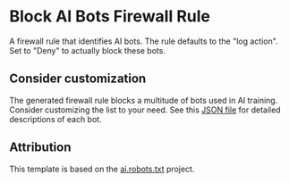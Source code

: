 # Block AI Bots Firewall Rule

A firewall rule that identifies AI bots. The rule defaults to the "log action". Set to "Deny" to actually block these bots.

## Consider customization

The generated firewall rule blocks a multitude of bots used in AI training. Consider customizing the list to your need. See this <a href="https://github.com/ai-robots-txt/ai.robots.txt/blob/main/robots.json" target="_blank" rel="nofollow">JSON file</a> for detailed descriptions of each bot.

## Attribution

This template is based on the <a href="https://github.com/ai-robots-txt/ai.robots.txt" target="_blank" rel="nofollow">ai.robots.txt</a> project.
